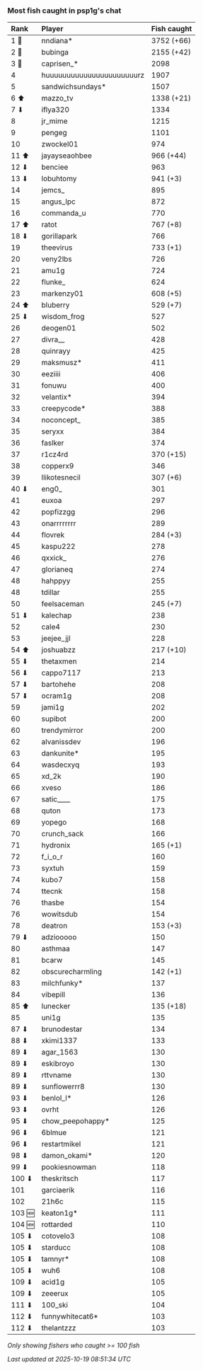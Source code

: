 ### Most fish caught in psp1g's chat

| Rank   | Player                    | Fish caught |
|:-------|:--------------------------|:------------|
| 1 🥇   | nndiana*                  | 3752 (+66)  |
| 2 🥈   | bubinga                   | 2155 (+42)  |
| 3 🥉   | caprisen_*                | 2098        |
| 4      | huuuuuuuuuuuuuuuuuuuuuurz | 1907        |
| 5      | sandwichsundays*          | 1507        |
| 6 ⬆    | mazzo_tv                  | 1338 (+21)  |
| 7 ⬇    | iflya320                  | 1334        |
| 8      | jr_mime                   | 1215        |
| 9      | pengeg                    | 1101        |
| 10     | zwockel01                 | 974         |
| 11 ⬆   | jayayseaohbee             | 966 (+44)   |
| 12 ⬇   | benciee                   | 963         |
| 13 ⬇   | lobuhtomy                 | 941 (+3)    |
| 14     | jemcs_                    | 895         |
| 15     | angus_lpc                 | 872         |
| 16     | commanda_u                | 770         |
| 17 ⬆   | ratot                     | 767 (+8)    |
| 18 ⬇   | gorillapark               | 766         |
| 19     | theevirus                 | 733 (+1)    |
| 20     | veny2lbs                  | 726         |
| 21     | amu1g                     | 724         |
| 22     | flunke_                   | 624         |
| 23     | markenzy01                | 608 (+5)    |
| 24 ⬆   | bluberry                  | 529 (+7)    |
| 25 ⬇   | wisdom_frog               | 527         |
| 26     | deogen01                  | 502         |
| 27     | divra__                   | 428         |
| 28     | quinrayy                  | 425         |
| 29     | maksmusz*                 | 411         |
| 30     | eeziiii                   | 406         |
| 31     | fonuwu                    | 400         |
| 32     | velantix*                 | 394         |
| 33     | creepycode*               | 388         |
| 34     | noconcept_                | 385         |
| 35     | seryxx                    | 384         |
| 36     | faslker                   | 374         |
| 37     | r1cz4rd                   | 370 (+15)   |
| 38     | copperx9                  | 346         |
| 39     | llikotesnecil             | 307 (+6)    |
| 40 ⬇   | eng0_                     | 301         |
| 41     | euxoa                     | 297         |
| 42     | popfizzgg                 | 296         |
| 43     | onarrrrrrrr               | 289         |
| 44     | flovrek                   | 284 (+3)    |
| 45     | kaspu222                  | 278         |
| 46     | qxxick_                   | 276         |
| 47     | glorianeq                 | 274         |
| 48     | hahppyy                   | 255         |
| 48     | tdillar                   | 255         |
| 50     | feelsaceman               | 245 (+7)    |
| 51 ⬇   | kalechap                  | 238         |
| 52     | cale4                     | 230         |
| 53     | jeejee_jjl                | 228         |
| 54 ⬆   | joshuabzz                 | 217 (+10)   |
| 55 ⬇   | thetaxmen                 | 214         |
| 56 ⬇   | cappo7117                 | 213         |
| 57 ⬇   | bartohehe                 | 208         |
| 57 ⬇   | ocram1g                   | 208         |
| 59     | jami1g                    | 202         |
| 60     | supibot                   | 200         |
| 60     | trendymirror              | 200         |
| 62     | alvanissdev               | 196         |
| 63     | dankunite*                | 195         |
| 64     | wasdecxyq                 | 193         |
| 65     | xd_2k                     | 190         |
| 66     | xveso                     | 186         |
| 67     | satic____                 | 175         |
| 68     | quton                     | 173         |
| 69     | yopego                    | 168         |
| 70     | crunch_sack               | 166         |
| 71     | hydronix                  | 165 (+1)    |
| 72     | f_i_o_r                   | 160         |
| 73     | syxtuh                    | 159         |
| 74     | kubo7                     | 158         |
| 74     | ttecnk                    | 158         |
| 76     | thasbe                    | 154         |
| 76     | wowitsdub                 | 154         |
| 78     | deatron                   | 153 (+3)    |
| 79 ⬇   | adziooooo                 | 150         |
| 80     | asthmaa                   | 147         |
| 81     | bcarw                     | 145         |
| 82     | obscurecharmling          | 142 (+1)    |
| 83     | milchfunky*               | 137         |
| 84     | vibepill                  | 136         |
| 85 ⬆   | lunecker                  | 135 (+18)   |
| 85     | uni1g                     | 135         |
| 87 ⬇   | brunodestar               | 134         |
| 88 ⬇   | xkimi1337                 | 133         |
| 89 ⬇   | agar_1563                 | 130         |
| 89 ⬇   | eskibroyo                 | 130         |
| 89 ⬇   | rttvname                  | 130         |
| 89 ⬇   | sunflowerrr8              | 130         |
| 93 ⬇   | benlol_l*                 | 126         |
| 93 ⬇   | ovrht                     | 126         |
| 95 ⬇   | chow_peepohappy*          | 125         |
| 96 ⬇   | 6blmue                    | 121         |
| 96 ⬇   | restartmikel              | 121         |
| 98 ⬇   | damon_okami*              | 120         |
| 99 ⬇   | pookiesnowman             | 118         |
| 100 ⬇  | theskritsch               | 117         |
| 101    | garciaerik                | 116         |
| 102    | 21h6c                     | 115         |
| 103 🆕 | keaton1g*                 | 111         |
| 104 🆕 | rottarded                 | 110         |
| 105 ⬇  | cotovelo3                 | 108         |
| 105 ⬇  | starducc                  | 108         |
| 105 ⬇  | tamnyr*                   | 108         |
| 105 ⬇  | wuh6                      | 108         |
| 109 ⬇  | acid1g                    | 105         |
| 109 ⬇  | zeeerux                   | 105         |
| 111 ⬇  | 100_ski                   | 104         |
| 112 ⬇  | funnywhitecat6*           | 103         |
| 112 ⬇  | thelantzzz                | 103         |

_Only showing fishers who caught >= 100 fish_

_Last updated at 2025-10-19 08:51:34 UTC_